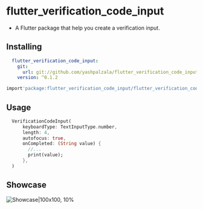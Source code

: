 # flutter_verification_code_input

- A Flutter package that help you create a verification input.

## Installing

```yaml
  flutter_verification_code_input:
    git:
      url: git://github.com/yashpalzala/flutter_verification_code_input
    version: ^0.1.2
```

```dart
import'package:flutter_verification_code_input/flutter_verification_code_input.dart';
```

## Usage

```dart
  VerificationCodeInput(
      keyboardType: TextInputType.number,
      length: 4,
      autofocus: true,
      onCompleted: (String value) {
        //...
        print(value);
      },
  )
```

## Showcase


![Showcase|100x100, 10%](show_case.gif)


